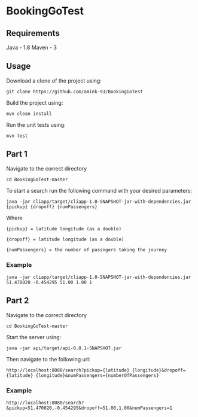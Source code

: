 # BookingGoTest

## Requirements 
Java - 1.8
Maven - 3


## Usage

Download a clone of the project using:

```
git clone https://github.com/amink-93/BookingGoTest
```

Build the project using:

```
mvn clean install
```

Run the unit tests using:

```
mvn test
```


## Part 1

Navigate to the correct directory

``` 
cd BookingGoTest-master
```

To start a search run the following command with your desired parameters:

```
java -jar cliapp/target/cliapp-1.0-SNAPSHOT-jar-with-dependencies.jar {pickup} {dropoff} {numPassengers}
```

Where 

    {pickup} = latitude longitude (as a double)
    
    {dropoff} = latitude longitude (as a double)
    
    {numPassengers} = the number of passngers taking the journey
    
### Example

```
java -jar cliapp/target/cliapp-1.0-SNAPSHOT-jar-with-dependencies.jar 51.470020 -0.454295 51.00 1.00 1
```


## Part 2

Navigate to the correct directory 
``` 
cd BookingGoTest-master
```

Start the server using:

```
java -jar api/target/api-0.0.1-SNAPSHOT.jar
```

Then navigate to the following url:

```
http://localhost:8080/search?pickup={latitude} {longitude}&dropoff={latitude} {longitude}&numPassengers={numberOfPassengers}
```

### Example

```
http://localhost:8080/search?&pickup=51.470020,-0.454295&dropoff=51.00,1.00&numPassengers=1
```

    
    
